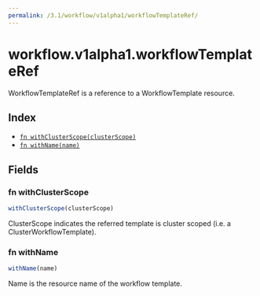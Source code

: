 ```yaml
---
permalink: /3.1/workflow/v1alpha1/workflowTemplateRef/
---
```


# workflow.v1alpha1.workflowTemplateRef

WorkflowTemplateRef is a reference to a WorkflowTemplate resource.

## Index

* [`fn withClusterScope(clusterScope)`](#fn-withclusterscope)
* [`fn withName(name)`](#fn-withname)

## Fields

### fn withClusterScope

```ts
withClusterScope(clusterScope)
```

ClusterScope indicates the referred template is cluster scoped (i.e. a ClusterWorkflowTemplate).

### fn withName

```ts
withName(name)
```

Name is the resource name of the workflow template.